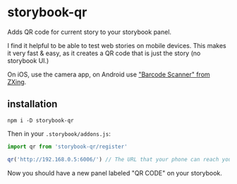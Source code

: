 # storybook-qr

Adds QR code for current story to your storybook panel.

I find it helpful to be able to test web stories on mobile devices. This makes it very fast & easy, as it creates a QR code that is just the story (no storybook UI.)

On iOS, use the camera app, on Android use ["Barcode Scanner" from ZXing](https://play.google.com/store/apps/details?id=com.google.zxing.client.android).

## installation

`npm i -D storybook-qr`

Then in your `.storybook/addons.js`:

```js
import qr from 'storybook-qr/register'

qr('http://192.168.0.5:6006/') // The URL that your phone can reach your storybook at
```

Now you should have a new panel labeled "QR CODE" on your storybook.
